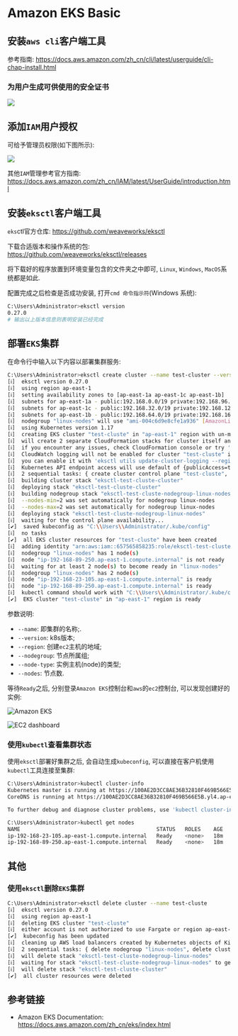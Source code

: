 # Amazon EKS Basic

## 安装`aws cli`客户端工具

参考指南: https://docs.aws.amazon.com/zh_cn/cli/latest/userguide/cli-chap-install.html

### 为用户生成可供使用的安全证书

![](https://cdn.agou-ops.cn/others/aws%20iam-2.png)

## 添加`IAM`用户授权

可给予管理员权限(如下图所示):

![](https://cdn.agou-ops.cn/others/aws%20iam.png)

其他`IAM`管理参考官方指南: https://docs.aws.amazon.com/zh_cn/IAM/latest/UserGuide/introduction.html

## 安装`eksctl`客户端工具

`eks`ctl官方仓库: https://github.com/weaveworks/eksctl

下载合适版本和操作系统的包: https://github.com/weaveworks/eksctl/releases

将下载好的程序放置到环境变量包含的文件夹之中即可, `Linux`, `Windows`, `MacOS`系统都是如此.

配置完成之后检查是否成功安装, 打开`cmd 命令指示符`(Windows 系统):

```bash
C:\Users\Administrator>eksctl version
0.27.0
# 输出以上版本信息则表明安装已经完成
```

## 部署`EKS`集群

在命令行中输入以下内容以部署集群服务:

```bash
C:\Users\Administrator>eksctl create cluster --name test-cluster --version 1.17 --region ap-east-1 --nodegroup-name linux-nodes --node-type=t3.micro --nodes 2
[ℹ]  eksctl version 0.27.0
[ℹ]  using region ap-east-1
[ℹ]  setting availability zones to [ap-east-1a ap-east-1c ap-east-1b]
[ℹ]  subnets for ap-east-1a - public:192.168.0.0/19 private:192.168.96.0/19
[ℹ]  subnets for ap-east-1c - public:192.168.32.0/19 private:192.168.128.0/19
[ℹ]  subnets for ap-east-1b - public:192.168.64.0/19 private:192.168.160.0/19
[ℹ]  nodegroup "linux-nodes" will use "ami-004c6d9e8cfe1a936" [AmazonLinux2/1.17]
[ℹ]  using Kubernetes version 1.17
[ℹ]  creating EKS cluster "test-cluste" in "ap-east-1" region with un-managed nodes
[ℹ]  will create 2 separate CloudFormation stacks for cluster itself and the initial nodegroup
[ℹ]  if you encounter any issues, check CloudFormation console or try 'eksctl utils describe-stacks --region=ap-east-1 --cluster=test-cluste'
[ℹ]  CloudWatch logging will not be enabled for cluster "test-cluste" in "ap-east-1"
[ℹ]  you can enable it with 'eksctl utils update-cluster-logging --region=ap-east-1 --cluster=test-cluste'
[ℹ]  Kubernetes API endpoint access will use default of {publicAccess=true, privateAccess=false} for cluster "test-cluste" in "ap-east-1"
[ℹ]  2 sequential tasks: { create cluster control plane "test-cluste", 2 sequential sub-tasks: { no tasks, create nodegroup "linux-nodes" } }
[ℹ]  building cluster stack "eksctl-test-cluste-cluster"
[ℹ]  deploying stack "eksctl-test-cluste-cluster"
[ℹ]  building nodegroup stack "eksctl-test-cluste-nodegroup-linux-nodes"
[ℹ]  --nodes-min=2 was set automatically for nodegroup linux-nodes
[ℹ]  --nodes-max=2 was set automatically for nodegroup linux-nodes
[ℹ]  deploying stack "eksctl-test-cluste-nodegroup-linux-nodes"
[ℹ]  waiting for the control plane availability...
[✔]  saved kubeconfig as "C:\\Users\\Administrator/.kube/config"
[ℹ]  no tasks
[✔]  all EKS cluster resources for "test-cluste" have been created
[ℹ]  adding identity "arn:aws:iam::657565858235:role/eksctl-test-cluste-nodegroup-linu-NodeInstanceRole-18M4CYW81A99T" to auth ConfigMap
[ℹ]  nodegroup "linux-nodes" has 1 node(s)
[ℹ]  node "ip-192-168-89-250.ap-east-1.compute.internal" is not ready
[ℹ]  waiting for at least 2 node(s) to become ready in "linux-nodes"
[ℹ]  nodegroup "linux-nodes" has 2 node(s)
[ℹ]  node "ip-192-168-23-105.ap-east-1.compute.internal" is ready
[ℹ]  node "ip-192-168-89-250.ap-east-1.compute.internal" is ready
[ℹ]  kubectl command should work with "C:\\Users\\Administrator/.kube/config", try 'kubectl get nodes'
[✔]  EKS cluster "test-cluste" in "ap-east-1" region is ready
```

参数说明:

- `--name`: 即集群的名称;.
- `--version`: k8s版本;
- `--region`: 创建`ec2`主机的地域;
- `--nodegroup`: 节点所属组;
- `--node-type`: 实例主机(node)的类型;
- `--nodes`: 节点数.

等待`Ready`之后, 分别登录`Amazon EKS`控制台和`aws`的`ec2`控制台, 可以发现创建好的实例:

![Amazon EKS](https://cdn.agou-ops.cn/others/amazon%20EKS.png)

![EC2 dashboard](https://cdn.agou-ops.cn/others/20200913163437.png)

### 使用`kubectl`查看集群状态

使用`eksctl`部署好集群之后, 会自动生成`kubeconfig`, 可以直接在客户机使用`kubectl`工具连接至集群:

```bash
C:\Users\Administrator>kubectl cluster-info
Kubernetes master is running at https://100AE2D3CC8AE36B32810F469B566E5B.yl4.ap-east-1.eks.amazonaws.com
CoreDNS is running at https://100AE2D3CC8AE36B32810F469B566E5B.yl4.ap-east-1.eks.amazonaws.com/api/v1/namespaces/kube-system/services/kube-dns:dns/proxy

To further debug and diagnose cluster problems, use 'kubectl cluster-info dump'.

C:\Users\Administrator>kubectl get nodes
NAME                                           STATUS   ROLES    AGE   VERSION
ip-192-168-23-105.ap-east-1.compute.internal   Ready    <none>   18m   v1.17.9-eks-4c6976
ip-192-168-89-250.ap-east-1.compute.internal   Ready    <none>   18m   v1.17.9-eks-4c6976
```

## 其他

### 使用`eksctl`删除`EKS`集群

```bash
C:\Users\Administrator>eksctl delete cluster --name test-cluste
[ℹ]  eksctl version 0.27.0
[ℹ]  using region ap-east-1
[ℹ]  deleting EKS cluster "test-cluste"
[ℹ]  either account is not authorized to use Fargate or region ap-east-1 is not supported. Ignoring error
[✔]  kubeconfig has been updated
[ℹ]  cleaning up AWS load balancers created by Kubernetes objects of Kind Service or Ingress
[ℹ]  2 sequential tasks: { delete nodegroup "linux-nodes", delete cluster control plane "test-cluste" [async] }
[ℹ]  will delete stack "eksctl-test-cluste-nodegroup-linux-nodes"
[ℹ]  waiting for stack "eksctl-test-cluste-nodegroup-linux-nodes" to get deleted
[ℹ]  will delete stack "eksctl-test-cluste-cluster"
[✔]  all cluster resources were deleted
```

## 参考链接

- Amazon EKS Documentation: https://docs.aws.amazon.com/zh_cn/eks/index.html